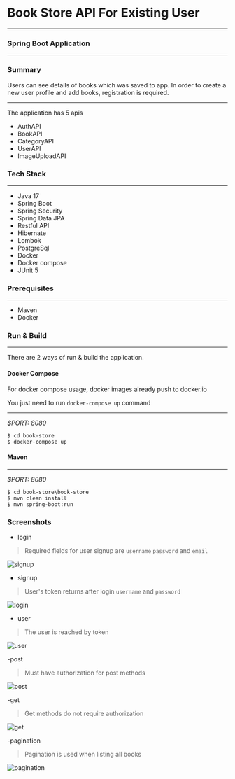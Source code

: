 # Book Store API For Existing User
___
### Spring Boot Application

---

### Summary
Users can see details of books which was saved to app. In order to create a new user profile and add books, registration is required.

___
The application has 5 apis

* AuthAPI
* BookAPI
* CategoryAPI
* UserAPI
* ImageUploadAPI

### Tech Stack

---
- Java 17
- Spring Boot
- Spring Security
- Spring Data JPA
- Restful API
- Hibernate
- Lombok
- PostgreSql  
- Docker
- Docker compose
- JUnit 5

### Prerequisites

---
- Maven
- Docker

### Run & Build

---
There are 2 ways of run & build the application.

#### Docker Compose

For docker compose usage, docker images already push to docker.io

You just need to run `docker-compose up` command
___
*$PORT: 8080*
```ssh
$ cd book-store
$ docker-compose up
```

#### Maven

___
*$PORT: 8080*
```ssh
$ cd book-store\book-store
$ mvn clean install
$ mvn spring-boot:run
```
### Screenshots
- login
> Required fields for user signup are `username` `password` and `email`

![signup](https://user-images.githubusercontent.com/83432342/224550331-27111446-42cc-4dfb-880c-04d13099fba2.png)

- signup
> User's token returns after login `username` and `password`
   
![login](https://user-images.githubusercontent.com/83432342/224550333-6d4ddd12-6aeb-41eb-8693-2b967d23fa29.png)


- user
> The user is reached by token

![user](https://user-images.githubusercontent.com/83432342/224550340-3768d944-1369-4971-9b4f-46da7604ceef.png)

-post
> Must have authorization for post methods

![post](https://user-images.githubusercontent.com/83432342/224550342-d409226a-39e7-4f27-ba2d-ded68df1717a.png)

-get
> Get methods do not require authorization

![get](https://user-images.githubusercontent.com/83432342/224550347-004c08ed-ba3f-4ef5-b07e-acc134f13648.png)


-pagination
> Pagination is used when listing all books

![pagination](https://user-images.githubusercontent.com/83432342/224550349-c498c987-c63d-4cb8-b242-ad2e3c5f11d4.png)
